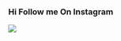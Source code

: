 ### Hi Follow me On Instagram 

</a>
 <a href="https://www.instagram.com/alienofn/"><img src="https://image.flaticon.com/icons/png/512/174/174855.png" alt"Instagram></a>
</p>
